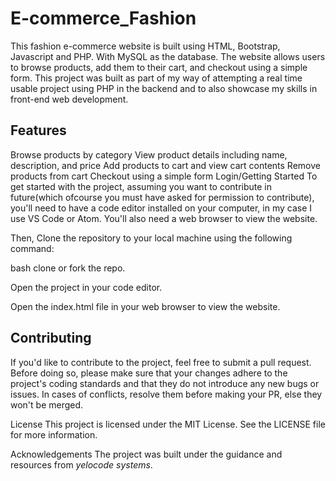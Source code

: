 # E-commerce_Fashion

This fashion e-commerce website is built using HTML, Bootstrap, Javascript and PHP. With MySQL as the database. 
The website allows users to browse products, add them to their cart, and checkout using a simple form. This project was built as part of my way of attempting a real time usable project using PHP in the backend and to also showcase my skills in front-end web development.

## Features
Browse products by category
View product details including name, description, and price
Add products to cart and view cart contents
Remove products from cart
Checkout using a simple form
Login/Getting Started
To get started with the project, assuming you want to contribute in future(which ofcourse you must have asked for permission to contribute), you'll need to have a code editor installed on your computer, in my case I use VS Code or Atom. You'll also need a web browser to view the website.

Then,
Clone the repository to your local machine using the following command:

bash
clone or fork the repo.

Open the project in your code editor.

Open the index.html file in your web browser to view the website.

## Contributing
If you'd like to contribute to the project, feel free to submit a pull request. Before doing so, please make sure that your changes adhere to the project's coding standards and that they do not introduce any new bugs or issues. In cases of conflicts, resolve them before making your PR, else they won't be merged.

License
This project is licensed under the MIT License. See the LICENSE file for more information.

Acknowledgements
The project was built under the guidance and resources from *yelocode systems*.

